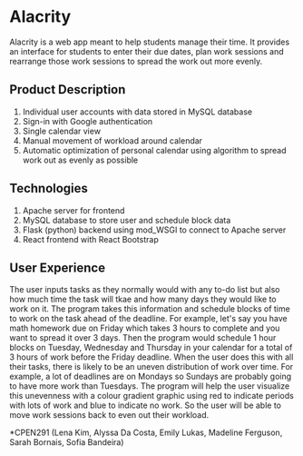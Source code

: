 # Alacrity

Alacrity is a web app meant to help students manage their time. It provides an interface for students to enter their due dates, plan work sessions and rearrange those work sessions to spread the work out more evenly.

## Product Description

1. Individual user accounts with data stored in MySQL database
2. Sign-in with Google authentication
3. Single calendar view
4. Manual movement of workload around calendar
5. Automatic optimization of personal calendar using algorithm to spread work out as evenly as possible

## Technologies

1. Apache server for frontend
2. MySQL database to store user and schedule block data
3. Flask (python) backend using mod_WSGI to connect to Apache server
4. React frontend with React Bootstrap

## User Experience

The user inputs tasks as they normally would with any to-do list but also how much time the task will tkae and how many days they would like to work on it. The program takes this information and schedule blocks of time to work on the task ahead of the deadline. For example, let's say you have math homework due on Friday which takes 3 hours to complete and you want to spread it over 3 days. Then the program would schedule 1 hour blocks on Tuesday, Wednesday and Thursday in your calendar for a total of 3 hours of work before the Friday deadline. When the user does this with all their tasks, there is likely to be an uneven distribution of work over time. For example, a lot of deadlines are on Mondays so Sundays are probably going to have more work than Tuesdays. The program will help the user visualize this unevenness with a colour gradient graphic using red to indicate periods with lots of work and blue to indicate no work. So the user will be able to move work sessions back to even out their workload. 

*CPEN291 (Lena Kim, Alyssa Da Costa, Emily Lukas, Madeline Ferguson, Sarah Bornais, Sofia Bandeira) 
